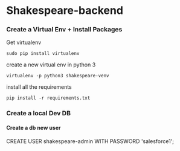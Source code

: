 # Shakespeare-backend


### Create a Virtual Env + Install Packages

Get virtualenv

```sudo pip install virtualenv```

create a new virtual env in python 3

```virtualenv -p python3 shakespeare-venv```

install all the requirements

```pip install -r requirements.txt```

### Create a local Dev DB

#### Create a db new user
CREATE USER shakespeare-admin WITH PASSWORD 'salesforce1';